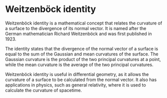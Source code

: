 # Weitzenböck identity

Weitzenböck identity is a mathematical concept that relates the curvature of a surface to the divergence of its normal vector. It is named after the German mathematician Richard Weitzenböck and was first published in 1923.

The identity states that the divergence of the normal vector of a surface is equal to the sum of the Gaussian and mean curvatures of the surface. The Gaussian curvature is the product of the two principal curvatures at a point, while the mean curvature is the average of the two principal curvatures.

Weitzenböck identity is useful in differential geometry, as it allows the curvature of a surface to be calculated from the normal vector. It also has applications in physics, such as general relativity, where it is used to calculate the curvature of spacetime.
